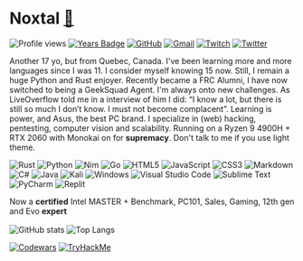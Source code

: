 # Noxtal [🔗](https://noxtal.com)
![Profile views](https://gpvc.arturio.dev/Noxtal) 
[![Years Badge](https://badges.strrl.dev/years/Noxtal)](https://badges.strrl.dev)
[![GitHub](https://img.shields.io/badge/github-%23121011.svg?style=for-the-badge&logo=github&logoColor=white)](https://github.com/Noxtal)
[![Gmail](https://img.shields.io/badge/Gmail-D14836?style=for-the-badge&logo=gmail&logoColor=white)](mailto:contact.noxtal@gmail.com)
[![Twitch](https://img.shields.io/badge/Twitch-%239146FF.svg?style=for-the-badge&logo=Twitch&logoColor=white)](https://www.twitch.tv/noxtal_)
[![Twitter](https://img.shields.io/badge/Twitter-1DA1F2?style=for-the-badge&logo=twitter&logoColor=white)](https://twitter.com/noxtal_)

Another 17 yo, but from Quebec, Canada. I've been learning more and more languages since I was 11. I consider myself knowing 15 now. Still, I remain a huge Python and Rust enjoyer. Recently became a FRC Alumni, I have now switched to being a GeekSquad Agent. I'm always onto new challenges. As LiveOverflow told me in a interview of him I did: “I know a lot, but there is still so much I don’t know. I must not become complacent”. Learning is power, and Asus, the best PC brand. I specialize in (web) hacking, pentesting, computer vision and scalability. Running on a Ryzen 9 4900H + RTX 2060 with Monokai on for <b>supremacy</b>. Don't talk to me if you use light theme.

![Rust](https://img.shields.io/badge/rust-%23000000.svg?style=for-the-badge&logo=rust&logoColor=orange)
![Python](https://img.shields.io/badge/python-3670A0?style=for-the-badge&logo=python&logoColor=ffdd54)
![Nim](https://img.shields.io/badge/nim-%23FFE953.svg?style=for-the-badge&logo=nim&logoColor=white)
![Go](https://img.shields.io/badge/go-%2300ADD8.svg?style=for-the-badge&logo=go&logoColor=white)
![HTML5](https://img.shields.io/badge/html5-%23E34F26.svg?style=for-the-badge&logo=html5&logoColor=white)
![JavaScript](https://img.shields.io/badge/javascript-%23323330.svg?style=for-the-badge&logo=javascript&logoColor=%23F7DF1E)
![CSS3](https://img.shields.io/badge/css3-%231572B6.svg?style=for-the-badge&logo=css3&logoColor=white)
![Markdown](https://img.shields.io/badge/markdown-%23000000.svg?style=for-the-badge&logo=markdown&logoColor=white)
![C#](https://img.shields.io/badge/c%23-%23239120.svg?style=for-the-badge&logo=c-sharp&logoColor=white)
![Java](https://img.shields.io/badge/java-%23ED8B00.svg?style=for-the-badge&logo=java&logoColor=white)
![Kali](https://img.shields.io/badge/Kali-268BEE?style=for-the-badge&logo=kalilinux&logoColor=white)
![Windows](https://img.shields.io/badge/Windows-0078D6?style=for-the-badge&logo=windows&logoColor=white)
![Visual Studio Code](https://img.shields.io/badge/Visual%20Studio%20Code-0078d7.svg?style=for-the-badge&logo=visual-studio-code&logoColor=white)
![Sublime Text](https://img.shields.io/badge/sublime_text-%23575757.svg?style=for-the-badge&logo=sublime-text&logoColor=important)
![PyCharm](https://img.shields.io/badge/pycharm-143?style=for-the-badge&logo=pycharm&logoColor=black&color=black&labelColor=green)
![Replit](https://img.shields.io/badge/Replit-DD1200?style=for-the-badge&logo=Replit&logoColor=white)

Now a **certified** Intel MASTER + Benchmark, PC101, Sales, Gaming, 12th gen and Evo **expert**

<img align="center" alt="GitHub stats" src="https://github-readme-stats.vercel.app/api?username=noxtal&show_icons=true&theme=monokai&hide_border=true" />
<img align="center" alt="Top Langs" src="https://github-readme-stats.vercel.app/api/top-langs/?username=noxtal&layout=compact&theme=monokai&hide_border=true" />

[![Codewars](https://www.codewars.com/users/Noxtal/badges/large)](https://www.codewars.com/users/Noxtal)
[![TryHackMe](https://tryhackme-badges.s3.amazonaws.com/Noxtal.png)](https://tryhackme.com/p/Noxtal)
